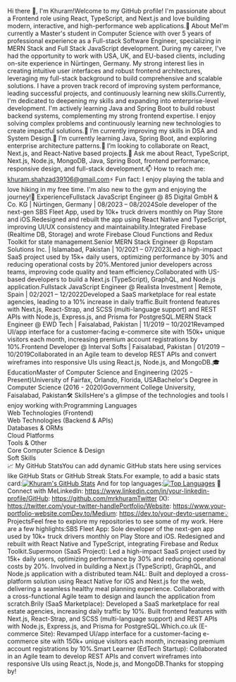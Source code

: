 Hi there 👋, I'm Khuram!Welcome to my GitHub profile! I'm passionate about a Frontend role using React, TypeScript, and Next.js and love building modern, interactive, and high-performance web applications.🚀 About MeI'm currently a Master's student in Computer Science with over 5 years of professional experience as a Full-stack Software Engineer, specializing in MERN Stack and Full Stack JavaScript development. During my career, I've had the opportunity to work with USA, UK, and EU-based clients, including on-site experience in Nürtingen, Germany. My strong interest lies in creating intuitive user interfaces and robust frontend architectures, leveraging my full-stack background to build comprehensive and scalable solutions. I have a proven track record of improving system performance, leading successful projects, and continuously learning new skills.Currently, I'm dedicated to deepening my skills and expanding into enterprise-level development. I'm actively learning Java and Spring Boot to build robust backend systems, complementing my strong frontend expertise. I enjoy solving complex problems and continuously learning new technologies to create impactful solutions.🔭 I’m currently improving my skills in DSA and System Design.🌱 I’m currently learning Java, Spring Boot, and exploring enterprise architecture patterns.👯 I’m looking to collaborate on React, Next.js, and React-Native based projects.💬 Ask me about React, TypeScript, Next.js, Node.js, MongoDB, Java, Spring Boot, frontend performance, responsive design, and full-stack development.📫 How to reach me: khuram.shahzad39106@gmail.com⚡ Fun fact: I enjoy playing the tabla and love hiking in my free time. I'm also new to the gym and enjoying the journey!💼 ExperienceFullstack JavaScript Engineer @ 85 Digital GmbH & Co. KG | Nürtingen, Germany | 08/2023 – 08/2024Sole developer of the next-gen SBS Fleet App, used by 10k+ truck drivers monthly on Play Store and iOS.Redesigned and rebuilt the app using React Native and TypeScript, improving UI/UX consistency and maintainability.Integrated Firebase (Realtime DB, Storage) and wrote Firebase Cloud Functions and Redux Toolkit for state management.Senior MERN Stack Engineer @ Ropstam Solutions Inc. | Islamabad, Pakistan | 10/2021 – 07/2023Led a high-impact SaaS project used by 15k+ daily users, optimizing performance by 30% and reducing operational costs by 20%.Mentored junior developers across teams, improving code quality and team efficiency.Collaborated with US-based developers to build a Next.js (TypeScript), GraphQL, and Node.js application.Fullstack JavaScript Engineer @ Realista Investment | Remote, Spain | 02/2021 – 12/2022Developed a SaaS marketplace for real estate agencies, leading to a 10% increase in daily traffic.Built frontend features with Next.js, React-Strap, and SCSS (multi-language support) and REST APIs with Node.js, Express.js, and Prisma for PostgreSQL.MERN Stack Engineer @ EWD Tech | Faisalabad, Pakistan | 11/2019 – 10/2021Revamped UI/app interface for a customer-facing e-commerce site with 150k+ unique visitors each month, increasing premium account registrations by 10%.Frontend Developer @ Interval Softs | Faisalabad, Pakistan | 01/2019 – 10/2019Collaborated in an Agile team to develop REST APIs and convert wireframes into responsive UIs using React.js, Node.js, and MongoDB.🎓 EducationMaster of Computer Science and Engineering (2025 - Present)University of Fairfax, Orlando, Florida, USABachelor's Degree in Computer Science (2016 - 2020)Government College University, Faisalabad, Pakistan🛠️ SkillsHere's a glimpse of the technologies and tools I enjoy working with:Programming Languages<br>Web Technologies (Frontend)<br>Web Technologies (Backend & APIs)<br>Databases & ORMs<br>Cloud Platforms<br>Tools & Other<br>Core Computer Science & Design<br>Soft Skills<br>📈 My GitHub StatsYou can add dynamic GitHub stats here using services like GitHub Stats or GitHub Streak Stats.For example, to add a basic stats card:[![Khuram's GitHub Stats](https://github-readme-stats.vercel.app/api?username=mrkhuram&show_icons=true&theme=radical)](https://github.com/anuraghazra/github-readme-stats)
And for top languages:[![Top Languages](https://github-readme-stats.vercel.app/api/top-langs/?username=mrkhuram&layout=compact&theme=radical)](https://github.com/anuraghazra/github-readme-stats)
🔗 Connect with MeLinkedIn: https://www.linkedin.com/in/your-linkedin-profile/GitHub: https://github.com/mrkhuramTwitter (X): https://twitter.com/your-twitter-handlePortfolio/Website: https://www.your-portfolio-website.comDev.to/Medium: https://dev.to/your-devto-username💡 ProjectsFeel free to explore my repositories to see some of my work. Here are a few highlights:SBS Fleet App: Sole developer of the next-gen app used by 10k+ truck drivers monthly on Play Store and iOS. Redesigned and rebuilt with React Native and TypeScript, integrating Firebase and Redux Toolkit.Supermoon (SaaS Project): Led a high-impact SaaS project used by 15k+ daily users, optimizing performance by 30% and reducing operational costs by 20%. Involved in building a Next.js (TypeScript), GraphQL, and Node.js application with a distributed team.N4L: Built and deployed a cross-platform solution using React Native for iOS and Next.js for the web, delivering a seamless healthy meal planning experience. Collaborated with a cross-functional Agile team to design and launch the application from scratch.Brily (SaaS Marketplace): Developed a SaaS marketplace for real estate agencies, increasing daily traffic by 10%. Built frontend features with Next.js, React-Strap, and SCSS (multi-language support) and REST APIs with Node.js, Express.js, and Prisma for PostgreSQL.Which.co.uk (E-commerce Site): Revamped UI/app interface for a customer-facing e-commerce site with 150k+ unique visitors each month, increasing premium account registrations by 10%.Smart Learner (EdTech Startup): Collaborated in an Agile team to develop REST APIs and convert wireframes into responsive UIs using React.js, Node.js, and MongoDB.Thanks for stopping by!
